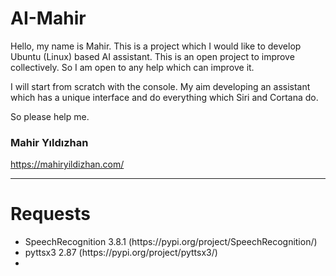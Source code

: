 # AI-Mahir

Hello, my name is Mahir. This is a project which I would like to develop Ubuntu (Linux) based AI assistant. This is an open project to improve collectively. So I am open to any help which can improve it.

I will start from scratch with the console. My aim developing an assistant which has a unique interface and do everything which Siri and Cortana do.

So please help me.

<h3>Mahir Yıldızhan</h3>
<a href="https://mahiryildizhan.com/" target="_blank">https://mahiryildizhan.com/</a>

<hr>
<h1>Requests</h1>
<ul>
<li>SpeechRecognition 3.8.1 (https://pypi.org/project/SpeechRecognition/)</li>
<li>pyttsx3 2.87 (https://pypi.org/project/pyttsx3/)</li>
<li></li>
</ul> 
